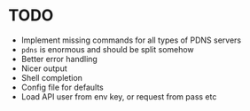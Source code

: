 # TODO

- Implement missing commands for all types of PDNS servers
- `pdns` is enormous and should be split somehow
- Better error handling
- Nicer output
- Shell completion
- Config file for defaults
- Load API user from env key, or request from pass etc